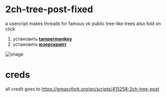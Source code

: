 # 2ch-tree-post-fixed
a usercript makes threads for famous vk public tree-like
trees also fold on click

1. установить **<a href="https://www.tampermonkey.net/" target="_blank">tampermonkey</a>**
2. установить **<a href="https://github.com/qrlk/2ch-tree-post-fixed/raw/main/2ch%20tree%20post.user.js" target="_blank">юзерскрипт</a>**

![image](https://user-images.githubusercontent.com/40423143/188238742-8c88dc45-2957-4144-be6d-30c89ce939f6.png)

# creds
all credit goes to https://greasyfork.org/en/scripts/415258-2ch-tree-post
